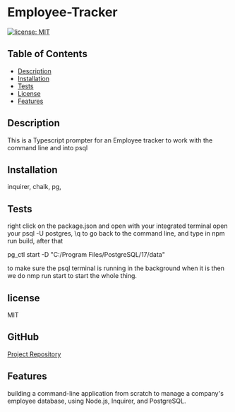 # Employee-Tracker

[![license: MIT](https://img.shields.io/badge/license-MIT-yellow.svg)](https://opensource.org/licenses/MIT)

## Table of Contents

- [Description](#description)
- [Installation](#installation)
- [Tests](#tests)
- [License](#license)
- [Features](#features)

## Description

This is a Typescript prompter for an Employee tracker to work with the command line and into psql

## Installation

inquirer,
chalk,
pg,

## Tests

right click on the package.json and open with your integrated terminal open your psql -U postgres, \q to go back to the command line, and type in npm run build, after that

pg_ctl start -D "C:/Program Files/PostgreSQL/17/data"

to make sure the psql terminal is running in the background
when it is then we do nmp run start to start the whole thing.

## license

MIT

## GitHub

[Project Repository](https://github.com/TiffanyMClark/Employee-Tracker)

## Features

building a command-line application from scratch to manage a company's employee database, using Node.js, Inquirer, and PostgreSQL.
